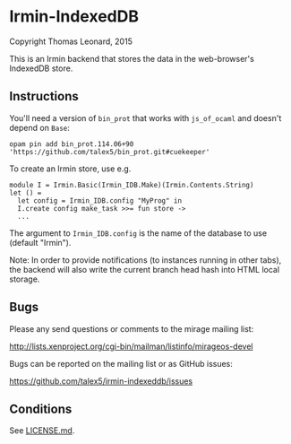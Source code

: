 Irmin-IndexedDB
===============

Copyright Thomas Leonard, 2015

This is an Irmin backend that stores the data in the web-browser's IndexedDB store.


Instructions
------------

You'll need a version of `bin_prot` that works with `js_of_ocaml` and doesn't depend on `Base`:

    opam pin add bin_prot.114.06+90 'https://github.com/talex5/bin_prot.git#cuekeeper'

To create an Irmin store, use e.g.

    module I = Irmin.Basic(Irmin_IDB.Make)(Irmin.Contents.String)
    let () =
      let config = Irmin_IDB.config "MyProg" in
      I.create config make_task >>= fun store ->
      ...

The argument to `Irmin_IDB.config` is the name of the database to use (default "Irmin").

Note: In order to provide notifications (to instances running in other tabs),
the backend will also write the current branch head hash into HTML local
storage.


Bugs
----

Please any send questions or comments to the mirage mailing list:

http://lists.xenproject.org/cgi-bin/mailman/listinfo/mirageos-devel

Bugs can be reported on the mailing list or as GitHub issues:

https://github.com/talex5/irmin-indexeddb/issues


Conditions
----------

See [LICENSE.md](LICENSE.md).


[mirage]: http://openmirage.org/
